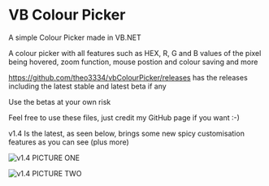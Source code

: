 # VB Colour Picker

A simple Colour Picker made in VB.NET

A colour picker with all features such as HEX, R, G and B values of the pixel being hovered, zoom function, mouse postion and colour saving and more

https://github.com/theo3334/vbColourPicker/releases has the releases including the latest stable and latest beta if any

Use the betas at your own risk

Feel free to use these files, just credit my GitHub page if you want :-)

v1.4 Is the latest, as seen below, brings some new spicy customisation features as you can see (plus more)

![v1.4 PICTURE ONE](https://i.imgur.com/9o9hOyG.png)

![v1.4 PICTURE TWO](https://i.imgur.com/OU2K7UI.png)
